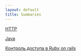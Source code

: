 ```yaml
---
layout: default
title: Summaries
---
```


[HTTP](/summaries/http)

[Java](/summaries/java)

[Контроль доступа в Ruby on rails](/summaries/ror_access_control)
